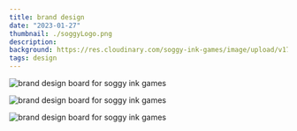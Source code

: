 ```yaml
---
title: brand design
date: "2023-01-27"
thumbnail: ./soggyLogo.png
description:
background: https://res.cloudinary.com/soggy-ink-games/image/upload/v1709873091/design-ian.png
tags: design
---
```


![brand design board for soggy ink games](https://res.cloudinary.com/soggy-ink-games/image/upload/v1675006482/portfolio/brandboard_agsop8.gif)

![brand design board for soggy ink games](https://res.cloudinary.com/soggy-ink-games/image/upload/v1651059402/soggyInkGamesSMALL_axleob.png)

![brand design board for soggy ink games](./SoggyInkGames.gif)
